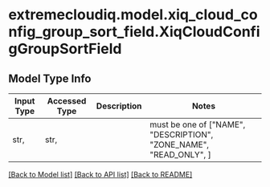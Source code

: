 # extremecloudiq.model.xiq_cloud_config_group_sort_field.XiqCloudConfigGroupSortField

## Model Type Info
Input Type | Accessed Type | Description | Notes
------------ | ------------- | ------------- | -------------
str,  | str,  |  | must be one of ["NAME", "DESCRIPTION", "ZONE_NAME", "READ_ONLY", ] 

[[Back to Model list]](../../README.md#documentation-for-models) [[Back to API list]](../../README.md#documentation-for-api-endpoints) [[Back to README]](../../README.md)

